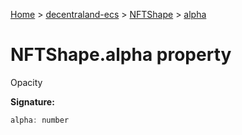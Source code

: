 [Home](./index) &gt; [decentraland-ecs](./decentraland-ecs.md) &gt; [NFTShape](./decentraland-ecs.nftshape.md) &gt; [alpha](./decentraland-ecs.nftshape.alpha.md)

# NFTShape.alpha property

Opacity

**Signature:**
```javascript
alpha: number
```
